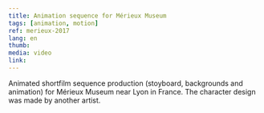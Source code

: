 ```yaml
---
title: Animation sequence for Mérieux Museum
tags: [animation, motion]
ref: merieux-2017
lang: en
thumb: 
media: video
link: 
---
```


Animated shortfilm sequence production (stoyboard, backgrounds and animation) for Mérieux Museum near Lyon in France. The character design was made by another artist.
